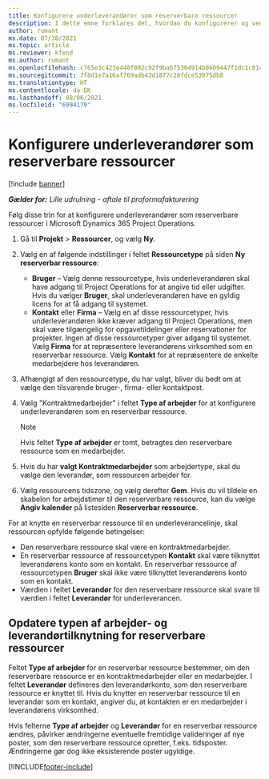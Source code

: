 ```yaml
---
title: Konfigurere underleverandører som reserverbare ressourcer
description: I dette emne forklares det, hvordan du konfigurerer og vedligeholder underleverandørressourcer, der er oprettet ud fra brugere og kontakter i systemet, så de kan knyttes til underleverancer i Microsoft Dynamics 365 Project Operations.
author: rumant
ms.date: 07/28/2021
ms.topic: article
ms.reviewer: kfend
ms.author: rumant
ms.openlocfilehash: c765e3c423e440f092c92f9bab75304914b0609447f1dc1c014f98801561b7a6
ms.sourcegitcommit: 7f8d1e7a16af769adb43d1877c28fdce53975db8
ms.translationtype: HT
ms.contentlocale: da-DK
ms.lasthandoff: 08/06/2021
ms.locfileid: "6994179"
---
```

# <a name="set-up-subcontractors-as-bookable-resources"></a>Konfigurere underleverandører som reserverbare ressourcer

[!include [banner](../../includes/dataverse-preview.md)]

_**Gælder for:** Lille udrulning - aftale til proformafakturering_

Følg disse trin for at konfigurere underleverandører som reserverbare ressourcer i Microsoft Dynamics 365 Project Operations.

1. Gå til **Projekt** \> **Ressourcer**, og vælg **Ny**.
2. Vælg en af følgende indstillinger i feltet **Ressourcetype** på siden **Ny reserverbar ressource**:

    - **Bruger** – Vælg denne ressourcetype, hvis underleverandøren skal have adgang til Project Operations for at angive tid eller udgifter. Hvis du vælger **Bruger**, skal underleverandøren have en gyldig licens for at få adgang til systemet.
    - **Kontakt** eller **Firma** – Vælg en af disse ressourcetyper, hvis underleverandøren ikke kræver adgang til Project Operations, men skal være tilgængelig for opgavetildelinger eller reservationer for projekter. Ingen af disse ressourcetyper giver adgang til systemet. Vælg **Firma** for at repræsentere leverandørens virksomhed som en reserverbar ressource. Vælg **Kontakt** for at repræsentere de enkelte medarbejdere hos leverandøren.

3. Afhængigt af den ressourcetype, du har valgt, bliver du bedt om at vælge den tilsvarende bruger-, firma- eller kontaktpost.
4. Vælg "Kontraktmedarbejder" i feltet **Type af arbejder** for at konfigurere underleverandøren som en reserverbar ressource.

    > [!NOTE]
    > Hvis feltet **Type af arbejder** er tomt, betragtes den reserverbare ressource som en medarbejder.

5. Hvis du har **valgt Kontraktmedarbejder** som arbejdertype, skal du vælge den leverandør, som ressourcen arbejder for.
6. Vælg ressourcens tidszone, og vælg derefter **Gem**. Hvis du vil tildele en skabelon for arbejdstimer til den reserverbare ressource, kan du vælge **Angiv kalender** på listesiden **Reserverbar ressource**.

For at knytte en reserverbar ressource til en underleverancelinje, skal ressourcen opfylde følgende betingelser:

- Den reserverbare ressource skal være en kontraktmedarbejder.
- En reserverbar ressource af ressourcetypen **Kontakt** skal være tilknyttet leverandørens konto som en kontakt. En reserverbar ressource af ressourcetypen **Bruger** skal ikke være tilknyttet leverandørens konto som en kontakt.
- Værdien i feltet **Leverandør** for den reserverbare ressource skal svare til værdien i feltet **Leverandør** for underleverancen.

## <a name="update-the-type-of-worker-and-vendor-mapping-for-bookable-resources"></a>Opdatere typen af arbejder- og leverandørtilknytning for reserverbare ressourcer

Feltet **Type af arbejder** for en reserverbar ressource bestemmer, om den reserverbare ressource er en kontraktmedarbejder eller en medarbejder. I feltet **Leverandør** defineres den leverandørkonto, som den reserverbare ressource er knyttet til. Hvis du knytter en reserverbar ressource til en leverandør som en kontakt, angiver du, at kontakten er en medarbejder i leverandørens virksomhed.

Hvis felterne **Type af arbejder** og **Leverandør** for en reserverbar ressource ændres, påvirker ændringerne eventuelle fremtidige valideringer af nye poster, som den reserverbare ressource opretter, f.eks. tidsposter. Ændringerne gør dog ikke eksisterende poster ugyldige.

[!INCLUDE[footer-include](../../includes/footer-banner.md)]

